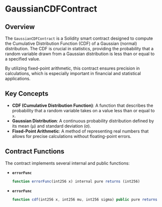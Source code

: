 # GaussianCDFContract

## Overview

The `GaussianCDFContract` is a Solidity smart contract designed to compute the Cumulative Distribution Function (CDF) of a Gaussian (normal) distribution. The CDF is crucial in statistics, providing the probability that a random variable drawn from a Gaussian distribution is less than or equal to a specified value.

By utilizing fixed-point arithmetic, this contract ensures precision in calculations, which is especially important in financial and statistical applications.

## Key Concepts

- **CDF (Cumulative Distribution Function)**: A function that describes the probability that a random variable takes on a value less than or equal to `x`.
- **Gaussian Distribution**: A continuous probability distribution defined by its mean (μ) and standard deviation (σ).
- **Fixed-Point Arithmetic**: A method of representing real numbers that allows for precise calculations without floating-point errors.

## Contract Functions

The contract implements several internal and public functions:

- **`errorFunc`**

  ```js
  function errorFunc(int256 x) internal pure returns (int256)
  ```

- **`errorFunc`**

  ```js
  function cdf(int256 x, int256 mu, int256 sigma) public pure returns (int256)
  ```
